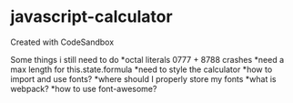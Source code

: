 # javascript-calculator
Created with CodeSandbox

Some things i still need to do
*octal literals 0777 + 8788 crashes
*need a max length for this.state.formula
*need to style the calculator
*how to import and use fonts?
*where should I properly store my fonts
*what is webpack?
*how to use font-awesome?
